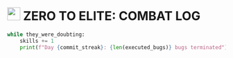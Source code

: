 # <img src="https://i.imgur.com/J7o5vD3.png" width="30"> ZERO TO ELITE: COMBAT LOG

```python
while they_were_doubting:
    skills += 1
    print(f"Day {commit_streak}: {len(executed_bugs)} bugs terminated")
